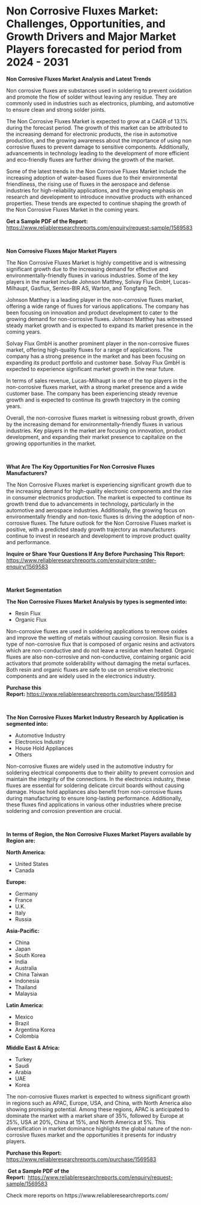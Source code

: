 <p><h1>Non Corrosive Fluxes Market: Challenges, Opportunities, and Growth Drivers and Major Market Players forecasted for period from 2024 - 2031</h1></p><p><strong>Non Corrosive Fluxes Market Analysis and Latest Trends</strong></p>
<p><p>Non corrosive fluxes are substances used in soldering to prevent oxidation and promote the flow of solder without leaving any residue. They are commonly used in industries such as electronics, plumbing, and automotive to ensure clean and strong solder joints.</p><p>The Non Corrosive Fluxes Market is expected to grow at a CAGR of 13.1% during the forecast period. The growth of this market can be attributed to the increasing demand for electronic products, the rise in automotive production, and the growing awareness about the importance of using non corrosive fluxes to prevent damage to sensitive components. Additionally, advancements in technology leading to the development of more efficient and eco-friendly fluxes are further driving the growth of the market.</p><p>Some of the latest trends in the Non Corrosive Fluxes Market include the increasing adoption of water-based fluxes due to their environmental friendliness, the rising use of fluxes in the aerospace and defense industries for high-reliability applications, and the growing emphasis on research and development to introduce innovative products with enhanced properties. These trends are expected to continue shaping the growth of the Non Corrosive Fluxes Market in the coming years.</p></p>
<p><strong>Get a Sample PDF of the Report:&nbsp;</strong> <a href="https://www.reliableresearchreports.com/enquiry/request-sample/1569583">https://www.reliableresearchreports.com/enquiry/request-sample/1569583</a></p>
<p>&nbsp;</p>
<p><strong>Non Corrosive Fluxes Major Market Players</strong></p>
<p><p>The Non Corrosive Fluxes Market is highly competitive and is witnessing significant growth due to the increasing demand for effective and environmentally-friendly fluxes in various industries. Some of the key players in the market include Johnson Matthey, Solvay Flux GmbH, Lucas-Milhaupt, Gasflux, Sentes-BIR AS, Warton, and Tongfang Tech.</p><p>Johnson Matthey is a leading player in the non-corrosive fluxes market, offering a wide range of fluxes for various applications. The company has been focusing on innovation and product development to cater to the growing demand for non-corrosive fluxes. Johnson Matthey has witnessed steady market growth and is expected to expand its market presence in the coming years.</p><p>Solvay Flux GmbH is another prominent player in the non-corrosive fluxes market, offering high-quality fluxes for a range of applications. The company has a strong presence in the market and has been focusing on expanding its product portfolio and customer base. Solvay Flux GmbH is expected to experience significant market growth in the near future.</p><p>In terms of sales revenue, Lucas-Milhaupt is one of the top players in the non-corrosive fluxes market, with a strong market presence and a wide customer base. The company has been experiencing steady revenue growth and is expected to continue its growth trajectory in the coming years.</p><p>Overall, the non-corrosive fluxes market is witnessing robust growth, driven by the increasing demand for environmentally-friendly fluxes in various industries. Key players in the market are focusing on innovation, product development, and expanding their market presence to capitalize on the growing opportunities in the market.</p></p>
<p>&nbsp;</p>
<p><strong>What Are The Key Opportunities For Non Corrosive Fluxes Manufacturers?</strong></p>
<p><p>The Non Corrosive Fluxes market is experiencing significant growth due to the increasing demand for high-quality electronic components and the rise in consumer electronics production. The market is expected to continue its growth trend due to advancements in technology, particularly in the automotive and aerospace industries. Additionally, the growing focus on environmentally friendly and non-toxic fluxes is driving the adoption of non-corrosive fluxes. The future outlook for the Non Corrosive Fluxes market is positive, with a predicted steady growth trajectory as manufacturers continue to invest in research and development to improve product quality and performance.</p></p>
<p><strong>Inquire or Share Your Questions If Any Before Purchasing This Report:</strong> <a href="https://www.reliableresearchreports.com/enquiry/pre-order-enquiry/1569583">https://www.reliableresearchreports.com/enquiry/pre-order-enquiry/1569583</a></p>
<p>&nbsp;</p>
<p><strong>Market Segmentation</strong></p>
<p><strong>The Non Corrosive Fluxes Market Analysis by types is segmented into:</strong></p>
<p><ul><li>Resin Flux</li><li>Organic Flux</li></ul></p>
<p><p>Non-corrosive fluxes are used in soldering applications to remove oxides and improve the wetting of metals without causing corrosion. Resin flux is a type of non-corrosive flux that is composed of organic resins and activators which are non-conductive and do not leave a residue when heated. Organic fluxes are also non-corrosive and non-conductive, containing organic acid activators that promote solderability without damaging the metal surfaces. Both resin and organic fluxes are safe to use on sensitive electronic components and are widely used in the electronics industry.</p></p>
<p><strong>Purchase this Report:&nbsp;</strong><a href="https://www.reliableresearchreports.com/purchase/1569583">https://www.reliableresearchreports.com/purchase/1569583</a></p>
<p>&nbsp;</p>
<p><strong>The Non Corrosive Fluxes Market Industry Research by Application is segmented into:</strong></p>
<p><ul><li>Automotive Industry</li><li>Electronics Industry</li><li>House Hold Appliances</li><li>Others</li></ul></p>
<p><p>Non-corrosive fluxes are widely used in the automotive industry for soldering electrical components due to their ability to prevent corrosion and maintain the integrity of the connections. In the electronics industry, these fluxes are essential for soldering delicate circuit boards without causing damage. House hold appliances also benefit from non-corrosive fluxes during manufacturing to ensure long-lasting performance. Additionally, these fluxes find applications in various other industries where precise soldering and corrosion prevention are crucial.</p></p>
<p>&nbsp;</p>
<p><strong>In terms of Region, the Non Corrosive Fluxes Market Players available by Region are:</strong></p>
<p>
    <p> <strong> North America: </strong>
        <ul>
            <li>United States</li>
            <li>Canada</li>
        </ul>
        </p> 
    <p> <strong> Europe: </strong>
        <ul>
            <li>Germany</li>
            <li>France</li>
            <li>U.K.</li>
            <li>Italy</li>
            <li>Russia</li>
        </ul>
        </p> 
    <p> <strong> Asia-Pacific: </strong>
        <ul>
            <li>China</li>
            <li>Japan</li>
            <li>South Korea</li>
            <li>India</li>
            <li>Australia</li>
            <li>China Taiwan</li>
            <li>Indonesia</li>
            <li>Thailand</li>
            <li>Malaysia</li>
        </ul>
        </p> 
    <p> <strong> Latin America: </strong>
        <ul>
            <li>Mexico</li>
            <li>Brazil</li>
            <li>Argentina Korea</li>
            <li>Colombia</li>
        </ul>
        </p> 
    <p> <strong> Middle East & Africa: </strong>
        <ul>
            <li>Turkey</li>
            <li>Saudi</li>
            <li>Arabia</li>
            <li>UAE</li>
            <li>Korea</li>
        </ul>
    </p>
    </p>
<p><p>The non-corrosive fluxes market is expected to witness significant growth in regions such as APAC, Europe, USA, and China, with North America also showing promising potential. Among these regions, APAC is anticipated to dominate the market with a market share of 35%, followed by Europe at 25%, USA at 20%, China at 15%, and North America at 5%. This diversification in market dominance highlights the global nature of the non-corrosive fluxes market and the opportunities it presents for industry players.</p></p>
<p><strong>Purchase this Report: </strong><a href="https://www.reliableresearchreports.com/purchase/1569583">https://www.reliableresearchreports.com/purchase/1569583</a></p>
<p>&nbsp;<strong>Get a Sample PDF of the Report:&nbsp;&nbsp;</strong><a href="https://www.reliableresearchreports.com/enquiry/request-sample/1569583">https://www.reliableresearchreports.com/enquiry/request-sample/1569583</a></p>
<p><strong></strong></p>
<p>Check more reports on https://www.reliableresearchreports.com/</p>